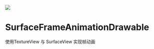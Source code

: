 [![](https://jitpack.io/v/LuckyCattZW/SurfaceFrameAnimationDrawable.svg)](https://jitpack.io/#LuckyCattZW/SurfaceFrameAnimationDrawable)

# SurfaceFrameAnimationDrawable
使用TextureView 与 SurfaceView 实现帧动画
